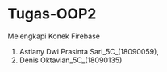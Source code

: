 # Tugas-OOP2
Melengkapi Konek Firebase
1. Astiany Dwi Prasinta Sari_5C_(18090059), 
2. Denis Oktavian_5C_(18090135)
